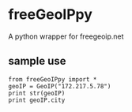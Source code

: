 # freeGeoIPpy
A python wrapper for freegeoip.net
## sample use
```
from freeGeoIPpy import *
geoIP = GeoIP("172.217.5.78")
print str(geoIP)
print geoIP.city
```
